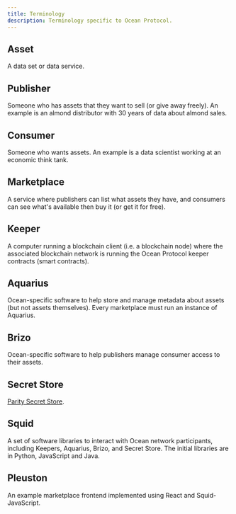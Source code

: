```yaml
---
title: Terminology
description: Terminology specific to Ocean Protocol.
---
```


## Asset

A data set or data service.

## Publisher

Someone who has assets that they want to sell (or give away freely). An example is an almond distributor with 30 years of data about almond sales.

## Consumer

Someone who wants assets. An example is a data scientist working at an economic think tank.

## Marketplace

A service where publishers can list what assets they have, and consumers can see what's available then buy it (or get it for free).

## Keeper

A computer running a blockchain client (i.e. a blockchain node) where the associated blockchain network is running the Ocean Protocol keeper contracts (smart contracts).

## Aquarius

Ocean-specific software to help store and manage metadata about assets (but not assets themselves). Every marketplace must run an instance of Aquarius.

## Brizo

Ocean-specific software to help publishers manage consumer access to their assets.

## Secret Store

[Parity Secret Store](https://wiki.parity.io/Secret-Store).

## Squid

A set of software libraries to interact with Ocean network participants, including Keepers, Aquarius, Brizo, and Secret Store. The initial libraries are in Python, JavaScript and Java.

## Pleuston

An example marketplace frontend implemented using React and Squid-JavaScript.
